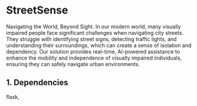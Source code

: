# StreetSense
Navigating the World, Beyond Sight. 
In our modern world, many visually impaired people face significant challenges when navigating city streets. They struggle with identifying street signs, detecting traffic lights, and understanding their surroundings, which can create a sense of isolation and dependency. Our solution provides real-time, AI-powered assistance to enhance the mobility and independence of visually impaired individuals, ensuring they can safely navigate urban environments.

## 1. Dependencies
flask, 


